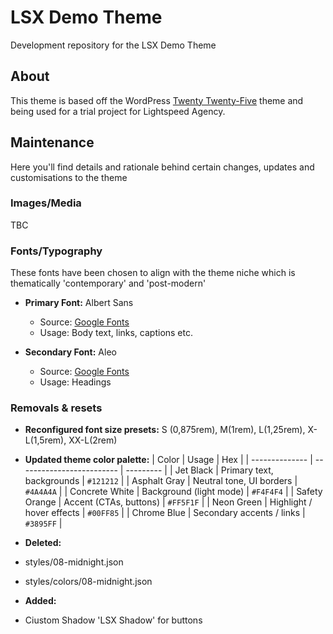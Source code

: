 # LSX Demo Theme

Development repository for the LSX Demo Theme

## About

This theme is based off the WordPress [Twenty Twenty-Five](https://make.wordpress.org/core/2024/08/15/introducing-twenty-twenty-five/) theme and being used for a trial project for Lightspeed Agency.

## Maintenance

Here you'll find details and rationale behind certain changes, updates and customisations to the theme

### Images/Media

TBC

### Fonts/Typography

These fonts have been chosen to align with the theme niche which is thematically 'contemporary' and 'post-modern'

- **Primary Font:** Albert Sans
  - Source: [Google Fonts](https://fonts.google.com/specimen/Albert+Sans)
  - Usage: Body text, links, captions etc.

- **Secondary Font:** Aleo
  - Source: [Google Fonts](https://fonts.google.com/specimen/Aleo)
  - Usage: Headings

### Removals & resets

- **Reconfigured font size presets:** 
    S (0,875rem), M(1rem), L(1,25rem), X-L(1,5rem), XX-L(2rem)

-  **Updated theme color palette:**
| Color | Usage | Hex |
| -------------- | ------------------------- | --------- |
| Jet Black | Primary text, backgrounds | `#121212` |
| Asphalt Gray | Neutral tone, UI borders | `#4A4A4A` |
| Concrete White | Background (light mode) | `#F4F4F4` |
| Safety Orange | Accent (CTAs, buttons) | `#FF5F1F` |
| Neon Green | Highlight / hover effects | `#00FF85` |
| Chrome Blue | Secondary accents / links | `#3895FF` |

- **Deleted:**
- styles/08-midnight.json
- styles/colors/08-midnight.json

- **Added:**
- Ciustom Shadow 'LSX Shadow' for buttons